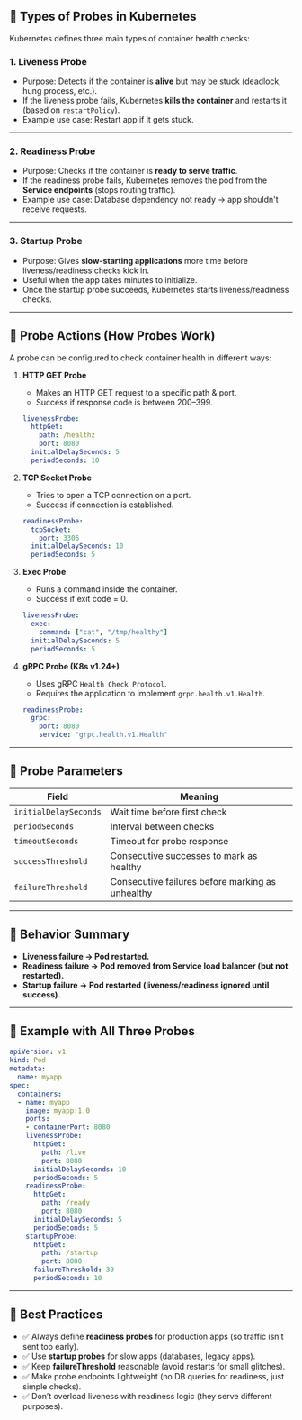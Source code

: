 ## 🔹 Types of Probes in Kubernetes

Kubernetes defines three main types of container health checks:

### 1. **Liveness Probe**

* Purpose: Detects if the container is **alive** but may be stuck (deadlock, hung process, etc.).
* If the liveness probe fails, Kubernetes **kills the container** and restarts it (based on `restartPolicy`).
* Example use case: Restart app if it gets stuck.

---

### 2. **Readiness Probe**

* Purpose: Checks if the container is **ready to serve traffic**.
* If the readiness probe fails, Kubernetes removes the pod from the **Service endpoints** (stops routing traffic).
* Example use case: Database dependency not ready → app shouldn't receive requests.

---

### 3. **Startup Probe**

* Purpose: Gives **slow-starting applications** more time before liveness/readiness checks kick in.
* Useful when the app takes minutes to initialize.
* Once the startup probe succeeds, Kubernetes starts liveness/readiness checks.

---

## 🔹 Probe Actions (How Probes Work)

A probe can be configured to check container health in different ways:

1. **HTTP GET Probe**

   * Makes an HTTP GET request to a specific path & port.
   * Success if response code is between 200–399.

   ```yaml
   livenessProbe:
     httpGet:
       path: /healthz
       port: 8080
     initialDelaySeconds: 5
     periodSeconds: 10
   ```

2. **TCP Socket Probe**

   * Tries to open a TCP connection on a port.
   * Success if connection is established.

   ```yaml
   readinessProbe:
     tcpSocket:
       port: 3306
     initialDelaySeconds: 10
     periodSeconds: 5
   ```

3. **Exec Probe**

   * Runs a command inside the container.
   * Success if exit code = 0.

   ```yaml
   livenessProbe:
     exec:
       command: ["cat", "/tmp/healthy"]
     initialDelaySeconds: 5
     periodSeconds: 5
   ```

4. **gRPC Probe (K8s v1.24+)**

   * Uses gRPC `Health Check Protocol`.
   * Requires the application to implement `grpc.health.v1.Health`.

   ```yaml
   readinessProbe:
     grpc:
       port: 8080
       service: "grpc.health.v1.Health"
   ```

---

## 🔹 Probe Parameters

| Field                 | Meaning                                          |
| --------------------- | ------------------------------------------------ |
| `initialDelaySeconds` | Wait time before first check                     |
| `periodSeconds`       | Interval between checks                          |
| `timeoutSeconds`      | Timeout for probe response                       |
| `successThreshold`    | Consecutive successes to mark as healthy         |
| `failureThreshold`    | Consecutive failures before marking as unhealthy |

---

## 🔹 Behavior Summary

* **Liveness failure → Pod restarted.**
* **Readiness failure → Pod removed from Service load balancer (but not restarted).**
* **Startup failure → Pod restarted (liveness/readiness ignored until success).**

---

## 🔹 Example with All Three Probes

```yaml
apiVersion: v1
kind: Pod
metadata:
  name: myapp
spec:
  containers:
  - name: myapp
    image: myapp:1.0
    ports:
    - containerPort: 8080
    livenessProbe:
      httpGet:
        path: /live
        port: 8080
      initialDelaySeconds: 10
      periodSeconds: 5
    readinessProbe:
      httpGet:
        path: /ready
        port: 8080
      initialDelaySeconds: 5
      periodSeconds: 5
    startupProbe:
      httpGet:
        path: /startup
        port: 8080
      failureThreshold: 30
      periodSeconds: 10
```

---

## 🔹 Best Practices

* ✅ Always define **readiness probes** for production apps (so traffic isn’t sent too early).
* ✅ Use **startup probes** for slow apps (databases, legacy apps).
* ✅ Keep **failureThreshold** reasonable (avoid restarts for small glitches).
* ✅ Make probe endpoints lightweight (no DB queries for readiness, just simple checks).
* ✅ Don’t overload liveness with readiness logic (they serve different purposes).
